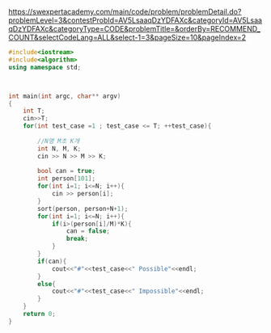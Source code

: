 https://swexpertacademy.com/main/code/problem/problemDetail.do?problemLevel=3&contestProbId=AV5LsaaqDzYDFAXc&categoryId=AV5LsaaqDzYDFAXc&categoryType=CODE&problemTitle=&orderBy=RECOMMEND_COUNT&selectCodeLang=ALL&select-1=3&pageSize=10&pageIndex=2
```c++
#include<iostream>
#include<algorithm>
using namespace std;



int main(int argc, char** argv)
{
	int T;
	cin>>T;
	for(int test_case =1 ; test_case <= T; ++test_case){
	    
	    //N명 M초 K개
        int N, M, K;
        cin >> N >> M >> K;
        
        bool can = true;
        int person[101];
        for(int i=1; i<=N; i++){
            cin >> person[i];
        }
        sort(person, person+N+1);
        for(int i=1; i<=N; i++){
            if(i>(person[i]/M)*K){
                can = false;
                break;
            }
        }
        if(can){
            cout<<"#"<<test_case<<" Possible"<<endl;
        }
        else{
            cout<<"#"<<test_case<<" Impossible"<<endl;
        }
	}
	return 0;
}
```
